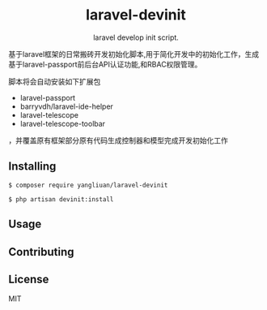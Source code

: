 <h1 align="center"> laravel-devinit </h1>

<p align="center"> laravel develop init script.</p>
基于laravel框架的日常搬砖开发初始化脚本,用于简化开发中的初始化工作，生成基于laravel-passport前后台API认证功能,和RBAC权限管理。

脚本将会自动安装如下扩展包
- laravel-passport
- barryvdh/laravel-ide-helper
- laravel-telescope
- laravel-telescope-toolbar

，并覆盖原有框架部分原有代码生成控制器和模型完成开发初始化工作

## Installing

```shell
$ composer require yangliuan/laravel-devinit

$ php artisan devinit:install
```


## Usage



## Contributing



## License

MIT